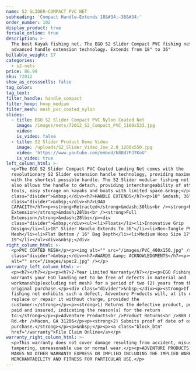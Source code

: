 ```yaml
---
name: S2 SLIDER—COMPACT PVC NET
subheading: 'Compact Handle—Extends 18&#34;—36&#34;'
order_number: 102
display_product: true
forsale_online: true
description: >-
  The best Kayak fishing net. The EGO S2 Slider Compact PVC fishing net features
  advanced handle extension technology. Extends from 18" to 36"
billable_weight: 17
categories:
  - s2-nets
price: 86.99
sku: 72012
show_as_crosssells: false
tag_color:
tag_text:
filter_handle: handle_compact
filter_hoop: hoop_medium
filter_mesh: mesh_pvc_coated_nylon
slides:
  - title: EGO S2 Slider Compact PVC Nylon Coated Net
    image: /images/nets/72012_S2_Compact_PVC_1160x533.jpg
    video:
    is_video: false
  - title: S2 Slider Product Demo Video
    image: /uploads/S2_Slider_Video_Joe_2.0_1200x550.jpg
    video: 'https://www.youtube.com/embed/b8Bd7PJ7KoU'
    is_video: true
left_column_html: >-
  <p>The EGO S2 Slider Compact PVC Coated Landing Net comes with the
  revolutionary S2 Slider extension handle technology, providing maximum reach
  with the shortest possible handle. The S2 Slider modular fishing net platform
  also allows the handle to detach, providing interchangeability of attachment
  tools, easy storage on kayaks and boats with limited space.&nbsp;</p><div
  class="divider">&nbsp;</div><h7>HANDLE EXTENDS</h7><p>18" &mdash; 36"</p><div
  class="divider">&nbsp;</div><h7>LOAD
  CAPACITY</h7><p><strong>Retracted</strong>&mdash;30lbs<br /><strong>Partial
  Extension</strong>&mdash;28lbs<br /><strong>Full
  Extension</strong>&mdash;28lbs</p><div
  class="divider">&nbsp;</div><ul><li>Floats</li><li>Innovative Grip
  Design</li><li>18" Slider Handle Extends To 36"</li><li>Non-Tangle PVC Coated
  Mesh</li><li>Flat Bottom / 16" Bag Depth</li><li>Medium Hoop Size 17" x
  19"</li></ul><div>&nbsp;</div>
right_column_html: >-
  <p>PVC COATED MESH</p><p><img alt="" src="/images/PVC_400x150.jpg" /></p><div
  class="divider">&nbsp;</div><h7>AWARDS &amp; ACKNOWLEDGMENTS</h7><p><img
  alt="" src="/images/spec2.jpg" /></p>
warranty_left_column_html: >-
  <p><h7></h7></p><p><h7>2-Year Limited Warranty</h7></p><p>EGO Fishing Gear
  warrants your EGO landing net to be free of defects in material and
  workmanship(excluding net mesh) for a period of two (2) years from the date of
  original purchase.</p><div class="divider">&nbsp;</div><p><strong>If your EGO
  fishing net exhibits such a defect, Adventure Products will, at its option,
  replace or repair it without charge, provided the
  customer:</strong></p><p><strong>1) Returns the defective product, postage
  paid and insured, indicating the reason(s) for the return
  to:</strong></p><p>Adventure Products<br />Product Returns<br />889 Guy Paine
  Rd.<br />Macon, GA 31206</p><p><strong>2) Submits proof of date of original
  purchase.</strong></p><p>&nbsp;</p><p><a class="block_btn"
  href="/warranty">File Claim Online</a></p>
warranty_right_column_html: >-
  <p>This warranty does not cover damage resulting from accident, misuse, abuse,
  tampering, unreasonable use or normal wear.</p><p>ADVENTURE PRODUCTS, INC.
  MAKES NO OTHER WARRANTY EXPRESS OR IMPLIED INCLUDING THE IMPLIED WARRANTIES OF
  MERCHANTABILITY AND FITNESS FOR PARTICULAR USE.</p>
---
```

